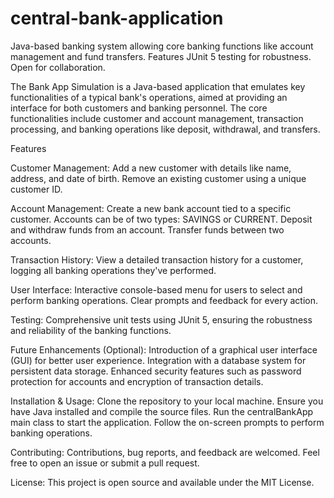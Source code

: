 # central-bank-application
Java-based banking system allowing core banking functions like account management and fund transfers. Features JUnit 5 testing for robustness. Open for collaboration.

The Bank App Simulation is a Java-based application that emulates key functionalities of a typical bank's operations, aimed at providing an interface for both customers and banking personnel. The core functionalities include customer and account management, transaction processing, and banking operations like deposit, withdrawal, and transfers.

Features

Customer Management: Add a new customer with details like name, address, and date of birth. Remove an existing customer using a unique customer ID.

Account Management: Create a new bank account tied to a specific customer. Accounts can be of two types: SAVINGS or CURRENT. Deposit and withdraw funds from an account. Transfer funds between two accounts.

Transaction History: View a detailed transaction history for a customer, logging all banking operations they've performed.

User Interface: Interactive console-based menu for users to select and perform banking operations. Clear prompts and feedback for every action.

Testing: Comprehensive unit tests using JUnit 5, ensuring the robustness and reliability of the banking functions.

Future Enhancements (Optional): Introduction of a graphical user interface (GUI) for better user experience. Integration with a database system for persistent data storage. Enhanced security features such as password protection for accounts and encryption of transaction details.

Installation & Usage: Clone the repository to your local machine. Ensure you have Java installed and compile the source files. Run the centralBankApp main class to start the application. Follow the on-screen prompts to perform banking operations.

Contributing: Contributions, bug reports, and feedback are welcomed. Feel free to open an issue or submit a pull request.

License: This project is open source and available under the MIT License.
